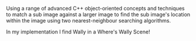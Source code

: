 Using a range of advanced C++ object-oriented concepts and techniques to match a sub image against a larger image to find the sub image's location within the image using two nearest-neighbour searching algorithms.

In my implementation I find Wally in a Where's Wally Scene!

